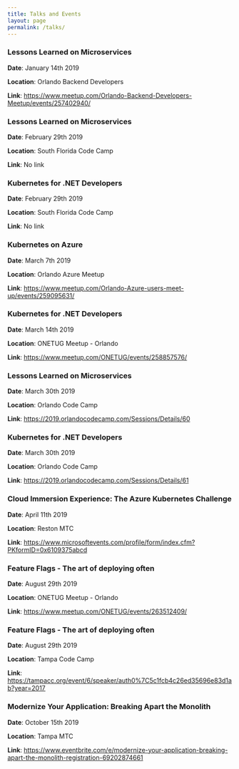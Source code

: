 ```yaml
---
title: Talks and Events
layout: page
permalink: /talks/
---
```


### Lessons Learned on Microservices

**Date**: January 14th 2019

**Location**: Orlando Backend Developers

**Link**: https://www.meetup.com/Orlando-Backend-Developers-Meetup/events/257402940/


### Lessons Learned on Microservices 

**Date**: February 29th 2019

**Location**: South Florida Code Camp

**Link**: No link


### Kubernetes for .NET Developers

**Date**: February 29th 2019

**Location**: South Florida Code Camp 

**Link**: No link

### Kubernetes on Azure

**Date**: March 7th 2019

**Location**: Orlando Azure Meetup

**Link**: https://www.meetup.com/Orlando-Azure-users-meet-up/events/259095631/


### Kubernetes for .NET Developers

**Date**: March 14th 2019

**Location**: ONETUG Meetup - Orlando

**Link**: https://www.meetup.com/ONETUG/events/258857576/


### Lessons Learned on Microservices

**Date**: March 30th 2019

**Location**: Orlando Code Camp

**Link**: https://2019.orlandocodecamp.com/Sessions/Details/60


### Kubernetes for .NET Developers

**Date**: March 30th 2019

**Location**: Orlando Code Camp

**Link**: https://2019.orlandocodecamp.com/Sessions/Details/61


### Cloud Immersion Experience: The Azure Kubernetes Challenge

**Date**: April 11th 2019

**Location**: Reston MTC

**Link**: https://www.microsoftevents.com/profile/form/index.cfm?PKformID=0x6109375abcd


### Feature Flags - The art of deploying often

**Date**: August 29th 2019

**Location**: ONETUG Meetup - Orlando

**Link**: https://www.meetup.com/ONETUG/events/263512409/

 
### Feature Flags - The art of deploying often

**Date**: August 29th 2019

**Location**: Tampa Code Camp

**Link**: https://tampacc.org/event/6/speaker/auth0%7C5c1fcb4c26ed35696e83d1ab?year=2017


### Modernize Your Application: Breaking Apart the Monolith

**Date**: October 15th 2019

**Location**: Tampa MTC

**Link**: https://www.eventbrite.com/e/modernize-your-application-breaking-apart-the-monolith-registration-69202874661
